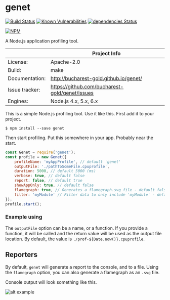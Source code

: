 # genet

[![Build Status](https://travis-ci.org/bucharest-gold/genet.svg?branch=master)](https://travis-ci.org/bucharest-gold/genet) [![Known Vulnerabilities](https://snyk.io/test/npm/genet/badge.svg)](https://snyk.io/test/npm/genet) [![dependencies Status](https://david-dm.org/bucharest-gold/genet/status.svg)](https://david-dm.org/bucharest-gold/genet)

[![NPM](https://nodei.co/npm/genet.png)](https://npmjs.org/package/genet)

A Node.js application profiling tool.

|                 | Project Info  |
| --------------- | ------------- |
| License:        | Apache-2.0  |
| Build:          | make  |
| Documentation:  | http://bucharest-gold.github.io/genet/  |
| Issue tracker:  | https://github.com/bucharest-gold/genet/issues  |
| Engines:        | Node.js 4.x, 5.x, 6.x


This is a simple Node.js profiling tool. Use it like this.
First add it to your project.

    $ npm install --save genet

Then start profiling. Put this somewhere in your app. Probably
near the start.

```javascript
const Genet = require('genet');
const profile = new Genet({
    profileName: 'myAppProfile', // default 'genet'
    outputFile: './pathToSomeFile.cpuprofile',
    duration: 5000, // default 5000 (ms)
    verbose: true, // default false
    report: false, // default true
    showAppOnly: true, // default false
    flamegraph: true, // Generates a flamegraph.svg file - default false
    filter: 'myModule' // Filter data to only include 'myModule' - default ''
});
profile.start();
```

### Example using

The `outputFile` option can be a name, or a function. If you
provide a function, it will be called and the return value will
be used as the output file location. By default, the value is
``./prof-${Date.now()}.cpuprofile``.

## Reporters

By default, `genet` will generate a report to the console, and to a file. Using the
`flamegraph` option, you can also generate a flamegraph as an `.svg` file.

Console output will look something like this.

![alt example](https://cloud.githubusercontent.com/assets/6443576/18143076/e99fca90-6f96-11e6-8bf2-da3ebaacdd8d.png)